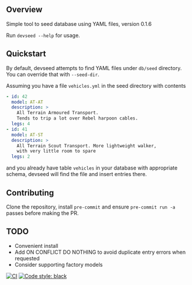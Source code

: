 ## Overview

Simple tool to seed database using YAML files, version 0.1.6

Run `devseed --help` for usage.

## Quickstart

By default, devseed attempts to find YAML files under `db/seed` directory.
You can override that with `--seed-dir`.

Assuming you have a file `vehicles.yml` in the seed directory with contents

```yaml
- id: 42
  model: AT-AT
  description: >
    All Terrain Armoured Transport.
    Tends to trip a lot over Rebel harpoon cables.
  legs: 4
- id: 41
  model: AT-ST
  description: >
    All Terrain Scout Transport. More lightweight walker,
    with very little room to spare
  legs: 2
```

and you already have table `vehicles` in your database with
appropriate schema, devseed will find the file and insert entries there.

## Contributing

Clone the repository, install `pre-commit` and ensure `pre-commit run -a` passes
before making the PR.

## TODO

- Convenient install
- Add ON CONFLICT DO NOTHING to avoid duplicate entry errors when requested
- Consider supporting factory models

[![CI](https://github.com/edvardm/devseed/actions/workflows/ci.yml/badge.svg)](https://github.com/edvardm/devseed/actions/workflows/ci.yml)
[![Code style: black](https://img.shields.io/badge/code%20style-black-000000.svg)](https://github.com/psf/black)
